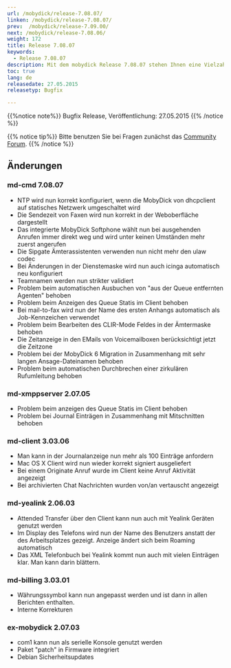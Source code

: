 ```yaml
---
url: /mobydick/release-7.08.07/
linken: /mobydick/release-7.08.07/
prev:  /mobydick/release-7.09.00/
next: /mobydick/release-7.08.06/
weight: 172
title: Release 7.08.07
keywords:
  - Release 7.08.07
description: Mit dem mobydick Release 7.08.07 stehen Ihnen eine Vielzahl an neuen Funtionen zur Verfügung.
toc: true
lang: de
releasedate: 27.05.2015
releasetyp: Bugfix

---
```


{{%notice note%}}
Bugfix Release, Veröffentlichung: 27.05.2015
{{% /notice %}}

{{% notice tip%}}
Bitte benutzen Sie bei Fragen zunächst das [Community Forum](http://community.pascom.net/forum.php "Zu unserem Forum").
{{% /notice %}}

## Änderungen

### md-cmd 7.08.07

*   NTP wird nun korrekt konfiguriert, wenn die MobyDick von dhcpclient auf statisches Netzwerk umgeschaltet wird
*   Die Sendezeit von Faxen wird nun korrekt in der Weboberfläche dargestellt
*   Das integrierte MobyDick Softphone wählt nun bei ausgehenden Anrufen immer direkt weg und wird unter keinen Umständen mehr zuerst angerufen
*   Die Sipgate Ämterassistenten verwenden nun nicht mehr den ulaw codec 
*   Bei Änderungen in der Dienstemaske wird nun auch icinga automatisch neu konfiguriert
*   Teamnamen werden nun strikter validiert
*   Problem beim automatischen Ausbuchen von "aus der Queue entfernten Agenten" behoben
*   Problem beim Anzeigen des Queue Statis im Client behoben
*   Bei mail-to-fax wird nun der Name des ersten Anhangs automatisch als Job-Kennzeichen verwendet
*   Problem beim Bearbeiten des CLIR-Mode Feldes in der Ämtermaske behoben
*   Die Zeitanzeige in den EMails von Voicemailboxen berücksichtigt jetzt die Zeitzone
*   Problem bei der MobyDick 6 Migration in Zusammenhang mit sehr langen Ansage-Dateinamen behoben
*   Problem beim automatischen Durchbrechen einer zirkulären Rufumleitung behoben

### md-xmppserver 2.07.05

*   Problem beim anzeigen des Queue Statis im Client behoben
*   Problem bei Journal Einträgen in Zusammenhang mit Mitschnitten behoben

### md-client 3.03.06

*   Man kann in der Journalanzeige nun mehr als 100 Einträge anfordern
*   Mac OS X Client wird nun wieder korrekt signiert ausgeliefert
*   Bei einem Originate Anruf wurde im Client keine Anruf Aktivität angezeigt
*   Bei archivierten Chat Nachrichten wurden von/an vertauscht angezeigt

### md-yealink 2.06.03

*   Attended Transfer über den Client kann nun auch mit Yealink Geräten genutzt werden
*   Im Display des Telefons wird nun der Name des Benutzers anstatt der des Arbeitsplatzes gezeigt. Anzeige ändert sich beim Roaming automatisch
*   Das XML Telefonbuch bei Yealink kommt nun auch mit vielen Einträgen klar. Man kann darin blättern.

### md-billing 3.03.01

*   Währungssymbol kann nun angepasst werden und ist dann in allen Berichten enthalten.
*   Interne Korrekturen

### ex-mobydick 2.07.03

*   com1 kann nun als serielle Konsole genutzt werden
*   Paket "patch" in Firmware integriert
*   Debian Sicherheitsupdates
